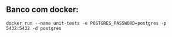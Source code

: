 ## Banco com docker:

```docker run --name unit-tests -e POSTGRES_PASSWORD=postgres -p 5432:5432 -d postgres```